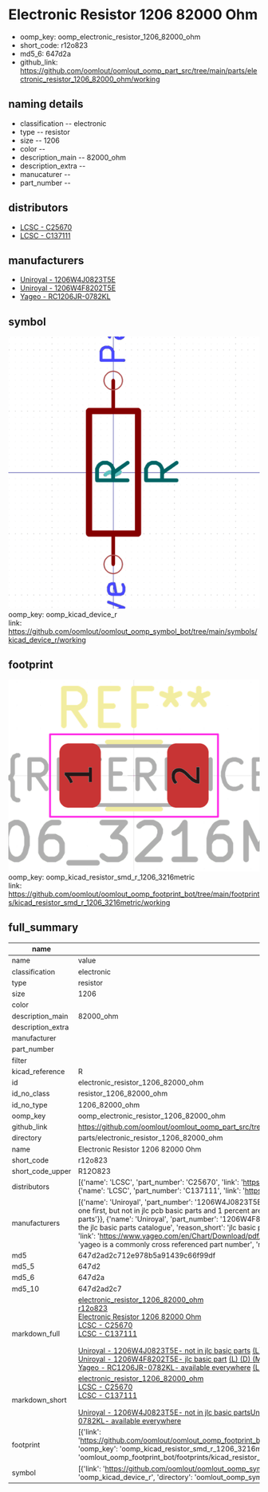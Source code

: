 # Electronic Resistor 1206 82000 Ohm

  
* oomp_key: oomp_electronic_resistor_1206_82000_ohm 
* short_code: r12o823
* md5_6: 647d2a  
* github_link: https://github.com/oomlout/oomlout_oomp_part_src/tree/main/parts/electronic_resistor_1206_82000_ohm/working  
## naming details
* classification -- electronic
* type -- resistor
* size -- 1206
* color -- 
* description_main -- 82000_ohm
* description_extra -- 
* manucaturer -- 
* part_number -- 

## distributors
* [LCSC - C25670](https://lcsc.com/product-detail/C25670.html)  
* [LCSC - C137111](https://lcsc.com/product-detail/C137111.html)  

## manufacturers
* [Uniroyal - 1206W4J0823T5E]()  
* [Uniroyal - 1206W4F8202T5E]()  
* [Yageo - RC1206JR-0782KL](https://www.yageo.com/en/Chart/Download/pdf/RC1206JR-0782KL)  

## symbol

![](symbol/0/working/working_600.png)  
oomp_key: oomp_kicad_device_r  
link: https://github.com/oomlout/oomlout_oomp_symbol_bot/tree/main/symbols/kicad_device_r/working  

## footprint

![](footprint/0/working/working_600.png)  
oomp_key: oomp_kicad_resistor_smd_r_1206_3216metric  
link: https://github.com/oomlout/oomlout_oomp_footprint_bot/tree/main/footprints/kicad_resistor_smd_r_1206_3216metric/working  

## full_summary
| name | value | 
| --- | --- | 
| name | value | 
| classification | electronic | 
| type | resistor | 
| size | 1206 | 
| color |  | 
| description_main | 82000_ohm | 
| description_extra |  | 
| manufacturer |  | 
| part_number |  | 
| filter |  | 
| kicad_reference | R | 
| id | electronic_resistor_1206_82000_ohm | 
| id_no_class | resistor_1206_82000_ohm | 
| id_no_type | 1206_82000_ohm | 
| oomp_key | oomp_electronic_resistor_1206_82000_ohm | 
| github_link | https://github.com/oomlout/oomlout_oomp_part_src/tree/main/parts/electronic_resistor_1206_82000_ohm/working | 
| directory | parts/electronic_resistor_1206_82000_ohm | 
| name | Electronic Resistor 1206 82000 Ohm | 
| short_code | r12o823 | 
| short_code_upper | R12O823 | 
| distributors | [{'name': 'LCSC', 'part_number': 'C25670', 'link': 'https://lcsc.com/product-detail/C25670.html', 'id': 'distributor_lcsc'}, {'name': 'LCSC', 'part_number': 'C137111', 'link': 'https://lcsc.com/product-detail/C137111.html', 'id': 'distributor_lcsc'}] | 
| manufacturers | [{'name': 'Uniroyal', 'part_number': '1206W4J0823T5E', 'link': '', 'id': 'manufacturer_uniroyal', 'note': {'reason': 'did this one first, but not in jlc pcb basic parts and 1 percent are and they are the same price', 'reason_short': 'not in jlc basic parts'}}, {'name': 'Uniroyal', 'part_number': '1206W4F8202T5E', 'link': '', 'id': 'manufacturer_uniroyal', 'note': {'reason': 'in the jlc basic parts catalogue', 'reason_short': 'jlc basic part'}}, {'name': 'Yageo', 'part_number': 'RC1206JR-0782KL', 'link': 'https://www.yageo.com/en/Chart/Download/pdf/RC1206JR-0782KL', 'id': 'manufacturer_yageo', 'note': {'reason': 'yageo is a commonly cross referenced part number', 'reason_short': 'available everywhere'}}] | 
| md5 | 647d2ad2c712e978b5a91439c66f99df | 
| md5_5 | 647d2 | 
| md5_6 | 647d2a | 
| md5_10 | 647d2ad2c7 | 
| markdown_full | [electronic_resistor_1206_82000_ohm](https://github.com/oomlout/oomlout_oomp_part_src/tree/main/parts/electronic_resistor_1206_82000_ohm/working)<br>[r12o823](https://github.com/oomlout/oomlout_oomp_part_src/tree/main/parts/electronic_resistor_1206_82000_ohm/working)<br>[Electronic Resistor 1206 82000 Ohm](https://github.com/oomlout/oomlout_oomp_part_src/tree/main/parts/electronic_resistor_1206_82000_ohm/working)<br>[LCSC - C25670<br>](https://lcsc.com/product-detail/C25670.html)[LCSC - C137111<br>](https://lcsc.com/product-detail/C137111.html)<br>[Uniroyal - 1206W4J0823T5E- not in jlc basic parts]() [(L)  ](https://www.lcsc.com/search?q=1206W4J0823T5E)[(D)  ](https://www.digikey.com/en/products?keywords=1206W4J0823T5E)[(M)  ](https://www.mouser.com/Search/Refine?Keyword=1206W4J0823T5E)[(N)  ](https://www.newark.com/search?st=1206W4J0823T5E)[(SZ)  ](https://so.szlcsc.com/global.html?k=1206W4J0823T5E)<br>[Uniroyal - 1206W4F8202T5E- jlc basic part]() [(L)  ](https://www.lcsc.com/search?q=1206W4F8202T5E)[(D)  ](https://www.digikey.com/en/products?keywords=1206W4F8202T5E)[(M)  ](https://www.mouser.com/Search/Refine?Keyword=1206W4F8202T5E)[(N)  ](https://www.newark.com/search?st=1206W4F8202T5E)[(SZ)  ](https://so.szlcsc.com/global.html?k=1206W4F8202T5E)<br>[Yageo - RC1206JR-0782KL- available everywhere](https://www.yageo.com/en/Chart/Download/pdf/RC1206JR-0782KL) [(L)  ](https://www.lcsc.com/search?q=RC1206JR-0782KL)[(D)  ](https://www.digikey.com/en/products?keywords=RC1206JR-0782KL)[(M)  ](https://www.mouser.com/Search/Refine?Keyword=RC1206JR-0782KL)[(N)  ](https://www.newark.com/search?st=RC1206JR-0782KL)[(SZ)  ](https://so.szlcsc.com/global.html?k=RC1206JR-0782KL)<br> | 
| markdown_short | [electronic_resistor_1206_82000_ohm](https://github.com/oomlout/oomlout_oomp_part_src/tree/main/parts/electronic_resistor_1206_82000_ohm/working)<br>[LCSC - C25670<br>](https://lcsc.com/product-detail/C25670.html)[LCSC - C137111<br>](https://lcsc.com/product-detail/C137111.html)<br>[Uniroyal - 1206W4J0823T5E- not in jlc basic parts]()[Uniroyal - 1206W4F8202T5E- jlc basic part]()[Yageo - RC1206JR-0782KL- available everywhere](https://www.yageo.com/en/Chart/Download/pdf/RC1206JR-0782KL) | 
| footprint | [{'link': 'https://github.com/oomlout/oomlout_oomp_footprint_bot/tree/main/foootprntss/kicad_resistor_smd_r_1206_3216metric', 'oomp_key': 'oomp_kicad_resistor_smd_r_1206_3216metric', 'directory': 'oomlout_oomp_footprint_bot/footprints/kicad_resistor_smd_r_1206_3216metric//working/working.kicad_mod'}] | 
| symbol | [{'link': 'https://github.com/oomlout/oomlout_oomp_symbol_bot/tree/main/symbols/kicad_device_r', 'oomp_key': 'oomp_kicad_device_r', 'directory': 'oomlout_oomp_symbol_bot/symbols/kicad_device_r//working/working.kicad_sym'}] | 
